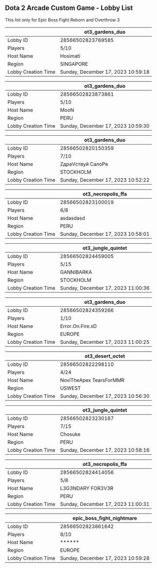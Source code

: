 ## Dota 2 Arcade Custom Game - Lobby List

This list only for Epic Boss Fight Reborn and Overthrow 3

|  | ot3_gardens_duo |
| ------ | ------ |
| Lobby ID | 28566502823769585 |
| Players | 5/10 |
| Host Name | Hosimati |
| Region | SINGAPORE |
| Lobby Creation Time | Sunday, December 17, 2023 10:59:18 |


|  | ot3_gardens_duo |
| ------ | ------ |
| Lobby ID | 28566502823873861 |
| Players | 5/10 |
| Host Name | MooN |
| Region | PERU |
| Lobby Creation Time | Sunday, December 17, 2023 10:59:30 |


|  | ot3_gardens_duo |
| ------ | ------ |
| Lobby ID | 28566502820150359 |
| Players | 7/10 |
| Host Name | ZдраVствуй СалоРе |
| Region | STOCKHOLM |
| Lobby Creation Time | Sunday, December 17, 2023 10:52:22 |


|  | ot3_necropolis_ffa |
| ------ | ------ |
| Lobby ID | 28566502823100019 |
| Players | 6/8 |
| Host Name | asdasdasd |
| Region | PERU |
| Lobby Creation Time | Sunday, December 17, 2023 10:58:01 |


|  | ot3_jungle_quintet |
| ------ | ------ |
| Lobby ID | 28566502824459005 |
| Players | 5/15 |
| Host Name | GANNIBARKA |
| Region | STOCKHOLM |
| Lobby Creation Time | Sunday, December 17, 2023 11:00:36 |


|  | ot3_gardens_duo |
| ------ | ------ |
| Lobby ID | 28566502824359266 |
| Players | 1/10 |
| Host Name | Error.On.Fire.xD |
| Region | EUROPE |
| Lobby Creation Time | Sunday, December 17, 2023 11:00:25 |


|  | ot3_desert_octet |
| ------ | ------ |
| Lobby ID | 28566502822298110 |
| Players | 4/24 |
| Host Name | NoviTheApex TearsForMMR |
| Region | USWEST |
| Lobby Creation Time | Sunday, December 17, 2023 10:56:30 |


|  | ot3_jungle_quintet |
| ------ | ------ |
| Lobby ID | 28566502823230187 |
| Players | 7/15 |
| Host Name | Chosuke |
| Region | PERU |
| Lobby Creation Time | Sunday, December 17, 2023 10:58:16 |


|  | ot3_necropolis_ffa |
| ------ | ------ |
| Lobby ID | 28566502824414056 |
| Players | 5/8 |
| Host Name | L3G3NDARY FOR3V3R |
| Region | PERU |
| Lobby Creation Time | Sunday, December 17, 2023 11:00:31 |


|  | epic_boss_fight_nightmare |
| ------ | ------ |
| Lobby ID | 28566502823861642 |
| Players | 8/10 |
| Host Name | ****** |
| Region | EUROPE |
| Lobby Creation Time | Sunday, December 17, 2023 10:59:28 |


